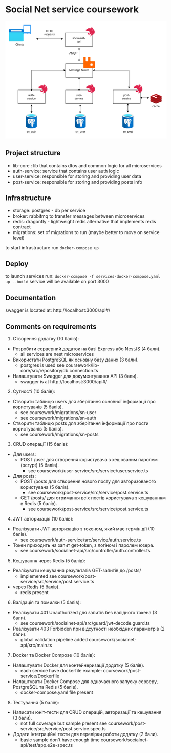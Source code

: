 # Social Net service coursework
![architecture](architecture.png)

## Project structure
* lib-core : lib that contains dtos and common logic for all microservices
* auth-service: service that contains user auth logic
* user-service: responsible for storing and providing user data
* post-service: responsible for storing and providing posts info

## Infrastructure
* storage: postgres - db per service
* broker: rabbitmq to transfer messages between microservices
* redis: dragonfly - lightweight redis alternative that implements redis contract
* migrations: set of migrations to run (maybe better to move on service level)

to start infrastructure run `docker-compose up`

## Deploy
to launch services run:
`docker-compose -f services-docker-compose.yaml up --build`
service will be available on port 3000

## Documentation
swagger is located at: http://localhost:3000/api#/


## Comments on requirements
1. Створення додатку (10 балів):
*  Розробити серверний додаток на базі Express або NestJS (4 бали).
    * all services are nest microservices
* Використати PostgreSQL як основну базу даних (3 бали).
  * postgres is used see coursework/lib-core/src/repository/db.connection.ts
* Налаштувати Swagger для документування API (3 бали).
  * swagger is at http://localhost:3000/api#/

2. Сутності (10 балів):
* Створити таблицю users для зберігання основної інформації про користувачів (5 балів).
  * see coursework/migrations/sn-user
  * see coursework/migrations/sn-auth
* Створити таблицю posts для зберігання інформації про пости користувачів (5 балів).
  * see coursework/migrations/sn-posts

3. CRUD операції (15 балів):
* Для users:
    * POST /user для створення користувача з хешованим паролем (bcrypt) (5 балів).
      * see coursework/user-service/src/service/user.service.ts
* Для posts:
    * POST /posts для створення нового посту для авторизованого користувача (5 балів).
        * see coursework/post-service/src/service/post.service.ts
    * GET /posts/ для отримання всіх постів користувача з кешуванням в Redis (5 балів).
        * see coursework/post-service/src/service/post.service.ts

4. JWT авторизація (10 балів):
* Реалізувати JWT авторизацію з токеном, який має термін дії (10 балів).
  * see coursework/auth-service/src/service/auth.service.ts
* Токен приходить на запит get-token, з логіном і паролем юзера.
  * see coursework/socialnet-api/src/controller/auth.controller.ts

5. Кешування через Redis (5 балів):
* Реалізувати кешування результатів GET-запитів до /posts/
  * implemented see coursework/post-service/src/service/post.service.ts 
* через Redis (5 балів).
  * redis present

6. Валідація та помилки (5 балів):
* Реалізувати 401 Unauthorized для запитів без валідного токена (3 бали).
  * see coursework/socialnet-api/src/guard/jwt-decode.guard.ts
* Реалізувати 403 Forbidden при відсутності необхідних параметрів (2 бали).
  * global validation pipeline added coursework/socialnet-api/src/main.ts

7. Docker та Docker Compose (10 балів):
* Налаштувати Docker для контейнеризації додатку (5 балів).
    * each service have dockerfile example: coursework/post-service/Dockerfile
* Налаштувати Docker Compose для одночасного запуску серверу, PostgreSQL та Redis (5 балів).
    * docker-compose.yaml file present

8. Тестування (5 балів):
* Написати юніт-тести для CRUD операцій, авторизації та кешування (3 бали).
  * not full coverage but sample present  see coursework/post-service/src/service/post.service.spec.ts 
* Додати інтеграційні тести для перевірки роботи додатку (2 бали).
  * basic sample don't have enough time coursework/socialnet-api/test/app.e2e-spec.ts
